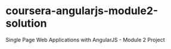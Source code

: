 # coursera-angularjs-module2-solution
Single Page Web Applications with AngularJS - Module 2 Project
